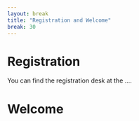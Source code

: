 ```yaml
---
layout: break
title: "Registration and Welcome"
break: 30 
---
```


# Registration

You can find the registration desk at the ....


# Welcome
